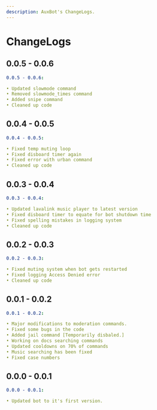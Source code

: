 ```yaml
---
description: AuxBot's ChangeLogs.
---
```


# ChangeLogs

## 0.0.5 - 0.0.6

```yaml
0.0.5 - 0.0.6:

• Updated slowmode command
• Removed slowmode_times command
• Added snipe command
• Cleaned up code
```

## 0.0.4 - 0.0.5

```yaml
0.0.4 - 0.0.5:

• Fixed temp muting loop
• Fixed disboard timer again
• Fixed error with urban command
• Cleaned up code
```

## 0.0.3 - 0.0.4

```yaml
0.0.3 - 0.0.4:

• Updated lavalink music player to latest version
• Fixed disboard timer to equate for bot shutdown time
• Fixed spelling mistakes in logging system
• Cleaned up code
```

## 0.0.2 - 0.0.3

```yaml
0.0.2 - 0.0.3:

• Fixed muting system when bot gets restarted
• Fixed logging Access Denied error
• Cleaned up code
```

## 0.0.1 - 0.0.2

```yaml
0.0.1 - 0.0.2:

• Major modifications to moderation commands.
• Fixed some bugs in the code
• Added jail command [Temporarily disbaled.]
• Working on docs searching commands
• Updated cooldowns on 70% of commands
• Music searching has been fixed
• Fixed case numbers
```

## 0.0.0 - 0.0.1

```yaml
0.0.0 - 0.0.1:

• Updated bot to it's first version.
```



